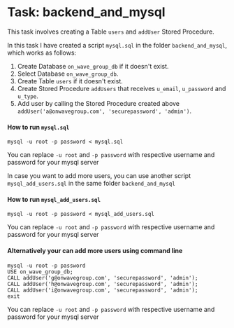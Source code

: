 # Task: backend_and_mysql

This task involves creating a Table `users` and `addUser` Stored Procedure.

In this task I have created a script `mysql.sql` in the folder `backend_and_mysql`, which works as follows:

1. Create Database `on_wave_group_db` if it doesn't exist.
2. Select Database `on_wave_group_db`.
3. Create Table `users` if it doesn't exist.
4. Create Stored Procedure `addUsers` that receives `u_email`, `u_password` and `u_type`.
5. Add user by calling the Stored Procedure created above `addUser('a@onwavegroup.com', 'securepassword', 'admin')`.

#### How to run `mysql.sql`
```
mysql -u root -p password < mysql.sql
```
You can replace `-u root` and `-p password` with respective username and password for your mysql server

In case you want to add more users, you can use another script `mysql_add_users.sql` in the same folder `backend_and_mysql`

#### How to run `mysql_add_users.sql`
```
mysql -u root -p password < mysql_add_users.sql
```
You can replace `-u root` and `-p password` with respective username and password for your mysql server

#### Alternatively your can add more users using command line
```
mysql -u root -p password
USE on_wave_group_db;
CALL addUser('g@onwavegroup.com', 'securepassword', 'admin');
CALL addUser('h@onwavegroup.com', 'securepassword', 'admin');
CALL addUser('i@onwavegroup.com', 'securepassword', 'admin');
exit
```
You can replace `-u root` and `-p password` with respective username and password for your mysql server
